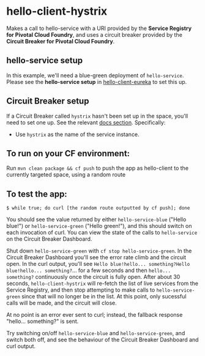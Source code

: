 # hello-client-hystrix
Makes a call to hello-service with a URI provided by the **Service Registry for Pivotal Cloud Foundry**, and uses a circuit breaker provided by the **Circuit Breaker for Pivotal Cloud Foundry**.

## hello-service setup
In this example, we'll need a blue-green deployment of ```hello-service```. Please see the **hello-service setup** in [hello-client-eureka](https://github.com/willtran-/spring-cloud-demo/tree/master/hello-client-eureka) to set this up.

## Circuit Breaker setup
If a Circuit Breaker called ```hystrix``` hasn't been set up in the space, you'll need to set one up. See the relevant [docs section](http://cf-p1-docs-staging.cfapps.io/spring-cloud-services/circuit-breaker/#create-dashboard). Specifically: 

* Use ```hystrix``` as the name of the service instance.

## To run on your CF environment:
Run ```mvn clean package && cf push``` to push the app as hello-client to the currently targeted space, using a random route

## To test the app:
``` $ while true; do curl [the random route outputted by cf push]; done ```

You should see the value returned by either ```hello-service-blue``` ("Hello blue!") or ```hello-service-green``` ("Hello green!"), and this should switch on each invocation of curl.  You can view the state of the calls to ```hello-service``` on the Circuit Breaker Dashboard. 

Shut down ```hello-service-green``` with ```cf stop hello-service-green```. In the Circuit Breaker Dashboard you'll see the error rate climb and the circuit open. In the curl output, you'll see ```Hello blue!hello... something?Hello blue!hello... something?```... for a few seconds and then ```hello... something?``` continuously once the circuit is fully open. After about 30 seconds, ```hello-client-hystrix``` will re-fetch the list of live services from the Service Registry, and then stop attempting to make calls to ```hello-service-green``` since that will no longer be in the list. At this point, only sucessful calls will be made, and the circuit will close. 

At no point is an error ever sent to curl; instead, the fallback response "hello... something?" is sent. 

Try switching on/off ```hello-service-blue``` and ```hello-service-green```, and switch both off, and see the behaviour of the Circuit Breaker Dashboard and curl output. 
